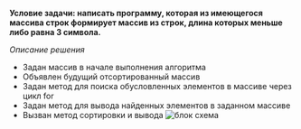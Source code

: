 **Условие задачи: написать программу, которая из имеющегося массива строк формирует массив из строк, длина которых меньше либо равна 3 символа.**

_Описание решения_ 
* Задан массив в начале выполнения алгоритма
* Объявлен будущий отсортированный массив
* Задан метод для поиска обусловленных элементов в массиве через цикл for
* Задан метод для вывода найденных элементов в заданном массиве
* Вызван метод сортировки и вывода
![блок схема](Сумма)